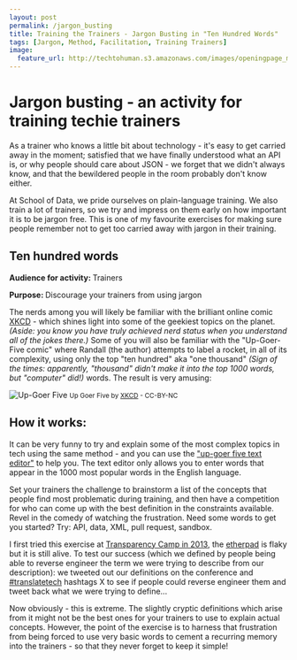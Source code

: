 ```yaml
---
layout: post
permalink: /jargon_busting
title: Training the Trainers - Jargon Busting in "Ten Hundred Words"
tags: [Jargon, Method, Facilitation, Training Trainers]
image: 
  feature_url: http://techtohuman.s3.amazonaws.com/images/openingpage_montage.jpeg
---
```


# Jargon busting - an activity for training techie trainers  

As a trainer who knows a little bit about technology - it's easy to get carried away in the moment; satisfied that we have finally understood what an API is, or why people should care about JSON - we forget that we didn't always know, and that the bewildered people in the room probably don't know either. 

At School of Data, we pride ourselves on plain-language training. We also train a lot of trainers, so we try and impress on them early on how important it is to be jargon free. This is one of my favourite exercises for making sure people remember not to get too carried away with jargon in their training.  

## Ten hundred words 

<p> <strong> Audience for activity: </strong> Trainers </p>
<p> <strong> Purpose: </strong>  Discourage your trainers from using jargon </p>

The nerds among you will likely be familiar with the brilliant online comic [XKCD](http://xkcd.com/) - which shines light into some of the geekiest topics on the planet. <em>(Aside: you know you have truly achieved nerd status when you understand all of the jokes there.) </em> Some of you will also be familiar with the "Up-Goer-Five comic" where Randall (the author) attempts to label a rocket, in all of its complexity, using only the top "ten hundred" aka "one thousand"  <em>(Sign of the times: apparently, "thousand" didn't make it into the top 1000 words, but "computer" did!)</em> words. The result is very amusing: 

![Up-Goer Five](http://imgs.xkcd.com/comics/up_goer_five.png)
<small> Up Goer Five by <a href="http://xkcd.com/1133/">XKCD</a> - CC-BY-NC </small>  

## How it works: 

It can be very funny to try and explain some of the most complex topics in tech using the same method - and you can use the ["up-goer five text editor"](http://splasho.com/upgoer5/) to help you. The text editor only allows you to enter words that appear in the 1000 most popular words in the English language.

Set your trainers the challenge to brainstorm a list of the concepts that people find most problematic during training, and then have a competition for who can come up with the best definition in the constraints available. Revel in the comedy of watching the frustration. Need some words to get you started? Try: API, data, XML, pull request, sandbox. 

I first tried this exercise at [Transparency Camp in 2013](http://transparencycamp.org/), the [etherpad](http://transparencycamp.org/schedule/2013/translating-tech/) is flaky but it is still alive. To test our success (which we defined by people being able to reverse engineer the term we were trying to describe from our description): we tweeted out our definitions on the conference and [#translatetech](https://twitter.com/hashtag/translatetech) hashtags X to see if people could reverse engineer them and tweet back what we were trying to define... 

Now obviously - this is extreme. The slightly cryptic definitions which arise from it might not be the best ones for your trainers to use to explain actual concepts. However, the point of the exercise is to harness that frustration from being forced to use very basic words to cement a recurring memory into the trainers - so that they never forget to keep it simple! 